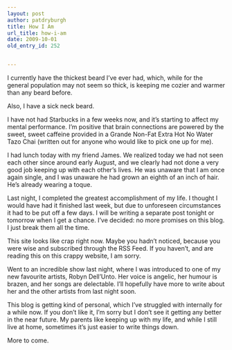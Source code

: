 ```yaml
---
layout: post
author: patdryburgh
title: How I Am
url_title: how-i-am
date: 2009-10-01
old_entry_id: 252


---
```


I currently have the thickest beard I’ve ever had, which, while for the general population may not seem so thick, is keeping me cozier and warmer than any beard before.

Also, I have a sick neck beard.

I have not had Starbucks in a few weeks now, and it’s starting to affect my mental performance. I’m positive that brain connections are powered by the sweet, sweet caffeine provided in a Grande Non-Fat Extra Hot No Water Tazo Chai (written out for anyone who would like to pick one up for me).

I had lunch today with my friend James. We realized today we had not seen each other since around early August, and we clearly had not done a very good job keeping up with each other’s lives. He was unaware that I am once again single, and I was unaware he had grown an eighth of an inch of hair. He’s already wearing a toque.

Last night, I completed the greatest accomplishment of my life. I thought I would have had it finished last week, but due to unforeseen circumstances it had to be put off a few days. I will be writing a separate post tonight or tomorrow when I get a chance. I’ve decided: no more promises on this blog. I just break them all the time.

This site looks like crap right now. Maybe you hadn’t noticed, because you were wise and subscribed through the RSS Feed. If you haven’t, and are reading this on this crappy website, I am sorry.

Went to an incredible show last night, where I was introduced to one of my new favourite artists, Robyn Dell’Unto. Her voice is angelic, her humour is brazen, and her songs are delectable. I’ll hopefully have more to write about her and the other artists from last night soon.

This blog is getting kind of personal, which I’ve struggled with internally for a while now. If you don’t like it, I’m sorry but I don’t see it getting any better in the near future. My parents like keeping up with my life, and while I still live at home, sometimes it’s just easier to write things down.

More to come.